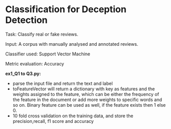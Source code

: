 # Classification for Deception Detection
Task: Classify real or fake reviews.

Input: A corpus with manually analysed and annotated reviews.

Classifier used: Support Vector Machine

Metric evaluation: Accuracy

**ex1_Q1 to Q3.py:**
- parse the input file and return the text and label
- toFeatureVector will return a dictionary with key as features and the weights assigned to the feature, which can be either the frequency of the feature in the document or add more weights to specific words and so on. Binary feature can be used as well, if the feature exists then 1 else 0.
- 10 fold cross validation on the training data, and store the precision,recall, f1 score and accuracy




